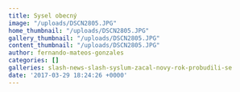 ```yaml
---
title: Sysel obecný
image: "/uploads/DSCN2805.JPG"
home_thumbnail: "/uploads/DSCN2805.JPG"
gallery_thumbnail: "/uploads/DSCN2805.JPG"
content_thumbnail: "/uploads/DSCN2805.JPG"
author: fernando-mateos-gonzales
categories: []
galleries: slash-news-slash-syslum-zacal-novy-rok-probudili-se
date: '2017-03-29 18:24:26 +0000'
---
```


